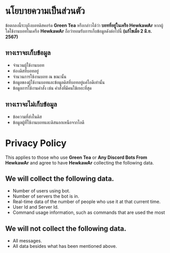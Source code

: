 # นโยบายความเป็นส่วนตัว
ข้อตกลงนี้ระบุถึงบอทดิสคอร์ด **Green Tea** หรือกล่าวได้ว่า **บอทที่อยู่ในเครือ HewkawAr** หากผู้ใดใช้งานบอทในเครือ **HewkawAr** ถือว่ายอมรับการเก็บข้อมูลดังต่อไปนี้
**(แก้ไขเมื่อ 2 มิ.ย. 2567)**

## ทางเราจะเก็บข้อมูล
- จำนวนผู้ใช้งานบอท
- ห้องดิสที่บอทอยู่
- จำนวนการใช้งานบอท ณ ขณะนั้น
- ข้อมูลของผู้ใช้งานบอทและข้อมูลดิสที่บอทอยู่แค่ไอดีเท่านั้น
- ข้อมูลการใช้งานคำสั่ง เช่น คำสั่งที่มีคนใช้เยอะที่สุด

## ทางเราจะไม่เก็บข้อมูล
- ข้อความที่ส่งในดิส
- ข้อมูลผู้ที่ใช้งานบอทและดิสนอกเหนือจากไอดี

# Privacy Policy
This applies to those who use **Green Tea** or **Any Discord Bots From HewkawAr** and agree to have **HewkawAr** collecting the following data.

## We will collect the following data.
- Number of users using bot.
- Number of servers the bot is in.
- Real-time data of the number of people who use it at that current time.
- User Id and Server Id.
- Command usage information, such as commands that are used the most

## We will not collect the following data.
- All messages.
- All data besides what has been mentioned above.